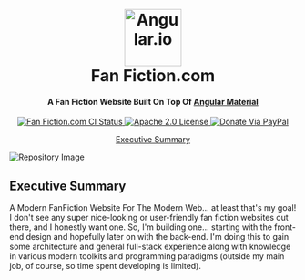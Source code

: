 <h1 align="center">
  <br>
  <a href="https://angular.io"><img alt="Angular.io" src="https://angular.io/assets/images/logos/angular/angular.svg" width="100" /></a>
  <br>
  Fan Fiction.com
  <br>
</h1>

<h4 align="center">
  A Fan Fiction Website Built On Top Of
  <a href="https://material.angular.io" target="_blank">Angular Material</a>
</h4>

<p align="center">
  <a href="https://github.com/ehharding/FanFiction.com/actions">
    <img alt="Fan Fiction.com CI Status" src="https://github.com/ehharding/FanFiction.com/actions/workflows/main.yml/badge.svg" />
  </a>
  <a href="https://opensource.org/licenses/Apache-2.0">
    <img alt="Apache 2.0 License" src="https://img.shields.io/badge/License-Apache%202.0-blue.svg" />
  </a>
  <a href="https://www.paypal.me/ehharding" >
    <img alt="Donate Via PayPal" src="https://img.shields.io/badge/PayPal-donate-ff69b4.svg">
  </a>
</p>

<p align="center">
  <a href="#executive-summary">Executive Summary</a>
</p>

<img alt="Repository Image" src="https://repository-images.githubusercontent.com/302976042/b7524280-78b4-11eb-8eea-2c34fedcf9c1"/>

## Executive Summary
A Modern FanFiction Website For The Modern Web... at least that's my goal! I don't see any super nice-looking or user-friendly fan fiction websites
out there, and I honestly want one. So, I'm building one... starting with the front-end design and hopefully later on with the back-end. I'm doing
this to gain some architecture and general full-stack experience along with knowledge in various modern toolkits and programming paradigms (outside my
main job, of course, so time spent developing is limited).
